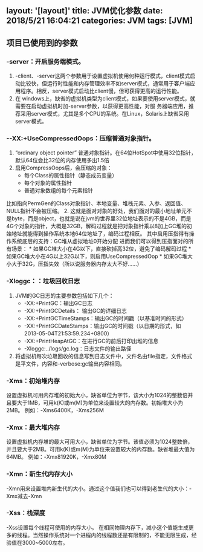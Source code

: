 layout: '[layout]'
title: JVM优化参数
date: 2018/5/21 16:04:21 
categories: JVM
tags: [JVM]
---
## 项目已使用到的参数
### -server：开启服务端模式。
1. -client、-server这两个参数用于设置虚拟机使用何种运行模式，client模式启动比较快，但运行时性能和内存管理效率不如server模式，通常用于客户端应用程序。相反，server模式启动比client慢，但可获得更高的运行性能。
2. 在 windows上，缺省的虚拟机类型为client模式，如果要使用server模式，就需要在启动虚拟机时加-server参数，以获得更高性能，对服 务器端应用，推荐采用server模式，尤其是多个CPU的系统。在Linux，Solaris上缺省采用server模式。

### --XX:+UseCompressedOops：压缩普通对象指针。
1. “ordinary object pointer” 普通对象指针。在64位HotSpot中使用32位指针，默认64位会比32位的内存使用多出1.5倍
2. 启用CompressOops后，会压缩的对象：
	* 每个Class的属性指针（静态成员变量）
	* 每个对象的属性指针
	* 普通对象数组的每个元素指针

比如指向PermGen的Class对象指针、本地变量、堆栈元素、入参、返回值、NULL指针不会被压缩。
2. 这就是面对对象的好处，我们面对的最小地址单元不是byte，而是object，也就是说在jvm的世界里32位地址表示的不是4GB，而是4G个对象的指针，大概是32GB，解码过程就是把对象指针乘以8加上GC堆的初始地址就能得到操作系统本地64位地址了，编码过程相反。
其中启用压指得有操作系统底层的支持：GC堆从虚拟地址0开始分配
进而我们可以得到压指面对的所有场景：
	* 如果GC堆大小在4G以下，直接砍掉高32位，避免了编码解码过程
	* 如果GC堆大小在4G以上32G以下，则启用UseCompressedOop
	* 如果GC堆大小大于32G，压指失效（所以说服务器内存太大不好......）

### -Xloggc：<file>：垃圾回收日志
1. JVM的GC日志的主要参数包括如下几个：
	* -XX:+PrintGC：输出GC日志
	* -XX:+PrintGCDetails： 输出GC的详细日志
	* -XX:+PrintGCTimeStamps：输出GC的时间戳（以基准时间的形式）
	* -XX:+PrintGCDateStamps：输出GC的时间戳（以日期的形式，如 2013-05-04T21:53:59.234+0800）
	* -XX:+PrintHeapAtGC：在进行GC的前后打印出堆的信息
	* -Xloggc:../logs/gc.log：日志文件的输出路径
2. 将虚拟机每次垃圾回收的信息写到日志文件中，文件名由file指定，文件格式是平文件，内容和-verbose:gc输出内容相同。

### -Xms<size>：初始堆内存
设置虚拟机可用内存堆的初始大小，缺省单位为字节，该大小为1024的整数倍并且要大于1MB，可用k(K)或m(M)为单位来设置较大的内存数。初始堆大小为2MB。
例如：-Xms6400K，-Xms256M

### -Xmx<size>：最大堆内存
设置虚拟机内存堆的最大可用大小，缺省单位为字节。该值必须为1024整数倍，并且要大于2MB。可用k(K)或m(M)为单位来设置较大的内存数。缺省堆最大值为64MB。
例如：-Xmx81920K，-Xmx80M

### -Xmn<size>：新生代内存大小
-Xmn用来设置堆内新生代的大小。通过这个值我们也可以得到老生代的大小：-Xmx减去-Xmn

### -Xss<size>：栈深度
-Xss设置每个线程可使用的内存大小。
在相同物理内存下，减小这个值能生成更多的线程。当然操作系统对一个进程内的线程数还是有限制的，不能无限生成，经验值在3000~5000左右。

